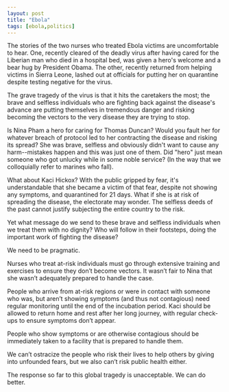 ```yaml
---
layout: post
title: "Ebola"
tags: [ebola,politics]
---
```

The stories of the two nurses who treated Ebola victims are uncomfortable to hear. One, recently cleared of the deadly virus after having cared for the Liberian man who died in a hospital bed, was given a hero's welcome and a bear hug by President Obama. The other, recently returned from helping victims in Sierra Leone, lashed out at officials for putting her on quarantine despite testing negative for the virus.

The grave tragedy of the virus is that it hits the caretakers the most; the brave and selfless individuals who are fighting back against the disease's advance are putting themselves in tremendous danger and risking becoming the vectors to the very disease they are trying to stop.

Is Nina Pham a hero for caring for Thomas Duncan? Would you fault her for whatever breach of protocol led to her contracting the disease and risking its spread? She was brave, selfless and obviously didn't want to cause any harm--mistakes happen and this was just one of them. Did "hero" just mean someone who got unlucky while in some noble service? (In the way that we colloquially refer to marines who fall).

What about Kaci Hickox? With the public gripped by fear, it's understandable that she became a victim of that fear, despite not showing any symptoms, and quarantined for 21 days. What if she is at risk of spreading the disease, the electorate may wonder. The selfless deeds of the past cannot justify subjecting the entire country to the risk.

Yet what message do we send to these brave and selfless individuals when we treat them with no dignity? Who will follow in their footsteps, doing the important work of fighting the disease?

We need to be pragmatic.

Nurses who treat at-risk individuals must go through extensive training and exercises to ensure they don’t become vectors. It wasn’t fair to Nina that she wasn’t adequately prepared to handle the case.

People who arrive from at-risk regions or were in contact with someone who was, but aren’t showing symptoms (and thus not contagious) need regular monitoring until the end of the incubation period. Kaci should be allowed to return home and rest after her long journey, with regular check-ups to ensure symptoms don’t appear.

People who show symptoms or are otherwise contagious should be immediately taken to a facility that is prepared to handle them.

We can’t ostracize the people who risk their lives to help others by giving into unfounded fears, but we also can’t risk public health either.

The response so far to this global tragedy is unacceptable. We can do better.